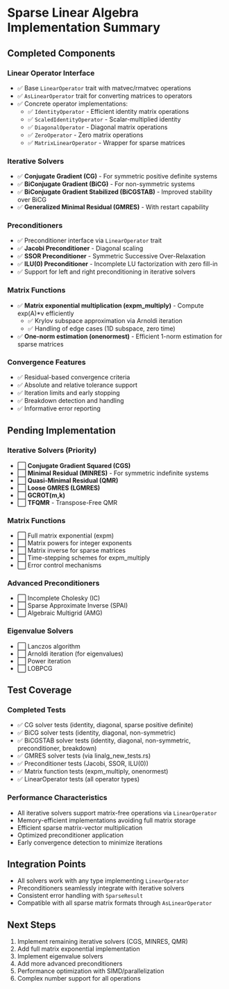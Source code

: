 # Sparse Linear Algebra Implementation Summary

## Completed Components

### Linear Operator Interface
- ✅ Base `LinearOperator` trait with matvec/rmatvec operations
- ✅ `AsLinearOperator` trait for converting matrices to operators
- ✅ Concrete operator implementations:
  - ✅ `IdentityOperator` - Efficient identity matrix operations
  - ✅ `ScaledIdentityOperator` - Scalar-multiplied identity
  - ✅ `DiagonalOperator` - Diagonal matrix operations
  - ✅ `ZeroOperator` - Zero matrix operations
  - ✅ `MatrixLinearOperator` - Wrapper for sparse matrices

### Iterative Solvers
- ✅ **Conjugate Gradient (CG)** - For symmetric positive definite systems
- ✅ **BiConjugate Gradient (BiCG)** - For non-symmetric systems
- ✅ **BiConjugate Gradient Stabilized (BiCGSTAB)** - Improved stability over BiCG
- ✅ **Generalized Minimal Residual (GMRES)** - With restart capability

### Preconditioners
- ✅ Preconditioner interface via `LinearOperator` trait
- ✅ **Jacobi Preconditioner** - Diagonal scaling
- ✅ **SSOR Preconditioner** - Symmetric Successive Over-Relaxation
- ✅ **ILU(0) Preconditioner** - Incomplete LU factorization with zero fill-in
- ✅ Support for left and right preconditioning in iterative solvers

### Matrix Functions
- ✅ **Matrix exponential multiplication (expm_multiply)** - Compute exp(A)*v efficiently
  - ✅ Krylov subspace approximation via Arnoldi iteration
  - ✅ Handling of edge cases (1D subspace, zero time)
- ✅ **One-norm estimation (onenormest)** - Efficient 1-norm estimation for sparse matrices

### Convergence Features
- ✅ Residual-based convergence criteria
- ✅ Absolute and relative tolerance support
- ✅ Iteration limits and early stopping
- ✅ Breakdown detection and handling
- ✅ Informative error reporting

## Pending Implementation

### Iterative Solvers (Priority)
- ⬜ **Conjugate Gradient Squared (CGS)**
- ⬜ **Minimal Residual (MINRES)** - For symmetric indefinite systems
- ⬜ **Quasi-Minimal Residual (QMR)**
- ⬜ **Loose GMRES (LGMRES)**
- ⬜ **GCROT(m,k)**
- ⬜ **TFQMR** - Transpose-Free QMR

### Matrix Functions
- ⬜ Full matrix exponential (expm)
- ⬜ Matrix powers for integer exponents
- ⬜ Matrix inverse for sparse matrices
- ⬜ Time-stepping schemes for expm_multiply
- ⬜ Error control mechanisms

### Advanced Preconditioners
- ⬜ Incomplete Cholesky (IC)
- ⬜ Sparse Approximate Inverse (SPAI)
- ⬜ Algebraic Multigrid (AMG)

### Eigenvalue Solvers
- ⬜ Lanczos algorithm
- ⬜ Arnoldi iteration (for eigenvalues)
- ⬜ Power iteration
- ⬜ LOBPCG

## Test Coverage

### Completed Tests
- ✅ CG solver tests (identity, diagonal, sparse positive definite)
- ✅ BiCG solver tests (identity, diagonal, non-symmetric)
- ✅ BiCGSTAB solver tests (identity, diagonal, non-symmetric, preconditioner, breakdown)
- ✅ GMRES solver tests (via linalg_new_tests.rs)
- ✅ Preconditioner tests (Jacobi, SSOR, ILU(0))
- ✅ Matrix function tests (expm_multiply, onenormest)
- ✅ LinearOperator tests (all operator types)

### Performance Characteristics

- All iterative solvers support matrix-free operations via `LinearOperator`
- Memory-efficient implementations avoiding full matrix storage
- Efficient sparse matrix-vector multiplication
- Optimized preconditioner application
- Early convergence detection to minimize iterations

## Integration Points

- All solvers work with any type implementing `LinearOperator`
- Preconditioners seamlessly integrate with iterative solvers
- Consistent error handling with `SparseResult`
- Compatible with all sparse matrix formats through `AsLinearOperator`

## Next Steps

1. Implement remaining iterative solvers (CGS, MINRES, QMR)
2. Add full matrix exponential implementation
3. Implement eigenvalue solvers
4. Add more advanced preconditioners
5. Performance optimization with SIMD/parallelization
6. Complex number support for all operations